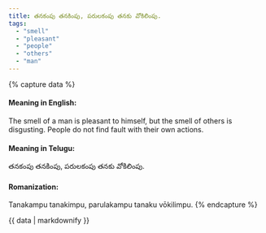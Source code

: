 ```yaml
---
title: తనకంపు తనకింపు, పరులకంపు తనకు వోకిలింపు.
tags:
  - "smell"
  - "pleasant"
  - "people"
  - "others"
  - "man"
---
```


{% capture data %}
#### Meaning in English:
The smell of a man is pleasant to himself, but the smell of others is disgusting.
People do not find fault with their own actions.

#### Meaning in Telugu:
తనకంపు తనకింపు, పరులకంపు తనకు వోకిలింపు.

#### Romanization:
Tanakampu tanakimpu, parulakampu tanaku vōkilimpu.
{% endcapture %}

{{ data | markdownify }}

